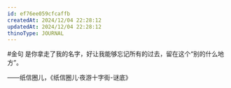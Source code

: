 ```yaml
---
id: ef76ee059cfcaffb
createdAt: 2024/12/04 22:28:12
updatedAt: 2024/12/04 22:28:12
thinoType: JOURNAL
---
```

#金句 是你拿走了我的名字，好让我能够忘记所有的过去，留在这个“别的什么地方”。

——纸信圈儿，《纸信圈儿·夜游十字街-谜底》